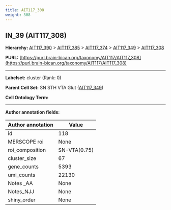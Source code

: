 ```yaml
---
title: AIT117_308
weight: 308
---
```

## IN_39 (AIT117_308)
<b>Hierarchy: </b>
[AIT117_390](../AIT117_390) >
[AIT117_385](../AIT117_385) >
[AIT117_374](../AIT117_374) >
[AIT117_349](../AIT117_349) >
[AIT117_308](../AIT117_308)

**PURL:** [https://purl.brain-bican.org/taxonomy/AIT117/AIT117_308](https://purl.brain-bican.org/taxonomy/AIT117/AIT117_308)

---


**Labelset:** cluster (Rank: 0)

**Parent Cell Set:** SN STH VTA Glut ([AIT117_349](../AIT117_349))



**Cell Ontology Term:** 

[MARKER GENES.]: #


---

[TRANSFERRED ANNOTATIONS.]: #


[AUTHOR ANNOTATION FIELDS.]: #


**Author annotation fields:**

| Author annotation | Value |
|-------------------|-------|
|id|118|
|MERSCOPE roi|None|
|roi_composition|SN-VTA(0.75) | GPe(0.21)|
|cluster_size|67|
|gene_counts|5393|
|umi_counts|22130|
|Notes _AA|None|
|Notes_NJJ|None|
|shiny_order|None|

